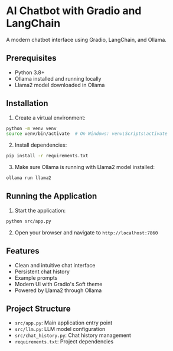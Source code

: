 # AI Chatbot with Gradio and LangChain

A modern chatbot interface using Gradio, LangChain, and Ollama.

## Prerequisites

- Python 3.8+
- Ollama installed and running locally
- Llama2 model downloaded in Ollama

## Installation

1. Create a virtual environment:
```bash
python -m venv venv
source venv/bin/activate  # On Windows: venv\Scripts\activate
```

2. Install dependencies:
```bash
pip install -r requirements.txt
```

3. Make sure Ollama is running with Llama2 model installed:
```bash
ollama run llama2
```

## Running the Application

1. Start the application:
```bash
python src/app.py
```

2. Open your browser and navigate to `http://localhost:7860`

## Features

- Clean and intuitive chat interface
- Persistent chat history
- Example prompts
- Modern UI with Gradio's Soft theme
- Powered by Llama2 through Ollama

## Project Structure

- `src/app.py`: Main application entry point
- `src/llm.py`: LLM model configuration
- `src/chat_history.py`: Chat history management
- `requirements.txt`: Project dependencies
